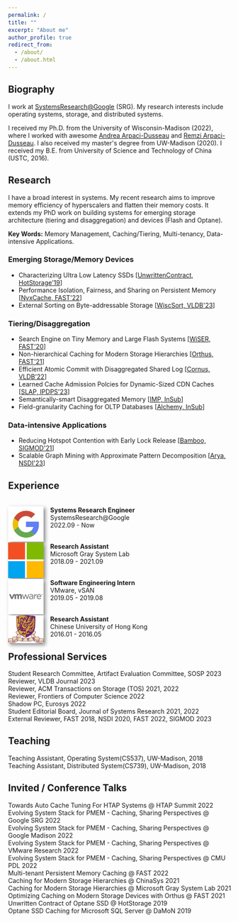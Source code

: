 ```yaml
---
permalink: /
title: ""
excerpt: "About me"
author_profile: true
redirect_from: 
  - /about/
  - /about.html
---
```


## Biography

I work at [SystemsResearch@Google](https://techsysinfra.google/research/) (SRG).
My research interests include operating systems, storage, and distributed systems.

I received my Ph.D. from the University of Wisconsin-Madison (2022), where I worked with awesome [Andrea Arpaci-Dusseau](http://pages.cs.wisc.edu/~dusseau/) and [Remzi Arpaci-Dusseau](http://pages.cs.wisc.edu/~remzi/). 
I also received my master's degree from UW-Madison (2020).
I received my B.E. from University of Science and Technology of China (USTC, 2016). 

<!---
# Latest
<span style="color:rgb(64, 115, 158)">[Dec. 2021]&#128293;</span> NyxCache, a multi-tenant KV-cache framework on persistent memory, will appear at FAST 2022!
<br><span style="color:rgb(64, 115, 158)">[Mar. 2021]</span> Bamboo, a concurrency control protocol which reduces contention of hotspots, has been accepted to SIGMOD 2021! 
<br><span style="color:rgb(64, 115, 158)">[Dec. 2020]&#128293;</span> Non-Hierarchical Caching, a generic method to optimize caching for Persistent Memory hierarchies, has been accepted to FAST 2021!
style="color:rgb(64, 115, 158)"
-->

## Research
I have a broad interest in systems. My recent research aims to improve memory efficiency of hyperscalers and flatten their memory costs. It extends my PhD work on building systems for emerging storage architecture (tiering and disaggregation) and devices (Flash and Optane).

**Key Words:** Memory Management, Caching/Tiering, Multi-tenancy, Data-intensive Applications.


### Emerging Storage/Memory Devices
- Characterizing Ultra Low Latency SSDs \[[UnwrittenContract, HotStorage'19](https://research.cs.wisc.edu/adsl/Publications/hotstorage-contract19.pdf)\]
- Performance Isolation, Fairness, and Sharing on Persistent Memory \[[NyxCache, FAST'22](https://www.usenix.org/conference/fast22/presentation/wu)\]
- External Sorting on Byte-addressable Storage \[[WiscSort, VLDB'23](https://www.vldb.org/pvldb/vol16/p2103-banakar.pdf)\]

### Tiering/Disaggregation
- Search Engine on Tiny Memory and Large Flash Systems \[[WiSER, FAST'20](https://www.usenix.org/conference/fast20/presentation/he)\]
- Non-hierarchical Caching for Modern Storage Hierarchies \[[Orthus, FAST'21](https://www.usenix.org/conference/fast21/presentation/wu-kan)\] 
- Efficient Atomic Commit with Disaggregated Shared Log \[[Cornus, VLDB'22](https://arxiv.org/pdf/2102.10185.pdf)\]
- Learned Cache Admission Polcies for Dynamic-Sized CDN Caches \[[SLAP, IPDPS'23]()\]
- Semantically-smart Disaggregated Memory \[[IMP, InSub]()\]
- Field-granularity Caching for OLTP Databases \[[Alchemy, InSub]()\]

### Data-intensive Applications
- Reducing Hotspot Contention with Early Lock Release \[[Bamboo, SIGMOD'21](https://scarletguo.github.io/files/rdm447-guoA.pdf)\]
- Scalable Graph Mining with Approximate Pattern Decomposition \[[Arya, NSDI'23](https://www.usenix.org/system/files/nsdi23-zhu.pdf)\]

## Experience

<br><img style="float: left; box-shadow: 4px 4px 8px #888; margin-right: 15px;" src="images/logo/google-logo.png" width="80px" >
<b>Systems Research Engineer</b><br>SystemsResearch@Google<br>2022.09 - Now

<!---
<img style="float: left; box-shadow: 4px 4px 8px #888; margin-right: 15px;" src="images/logo/uwm-logo.png" width="80px" >
<b>Research Assistant</b><br><a href="https://madsystems.cs.wisc.edu">UW-Madison Systems Group</a><br>2016 - 2022
--->

<br><img style="float: left; box-shadow: 4px 4px 8px #888; margin-right: 15px;" src="images/logo/ms-logo.png" width="80px" >
<b>Research Assistant</b><br>Microsoft Gray System Lab<br>2018.09 - 2021.09

<br><img style="float: left; box-shadow: 4px 4px 8px #888; margin-right: 15px;" src="images/logo/vw-logo.png" width="80px" >
<b>Software Engineering Intern</b><br>VMware, vSAN<br>2019.05 - 2019.08

<br><img style="float: left; box-shadow: 4px 4px 8px #888; margin-right: 15px;" src="images/logo/cuhk-logo.png" width="80px" >
<b>Research Assistant</b><br>Chinese University of Hong Kong<br>2016.01 - 2016.05


## Professional Services
Student Research Committee, Artifact Evaluation Committee, SOSP 2023 <br>
Reviewer, VLDB Journal 2023 <br>
Reviewer, ACM Transactions on Storage (TOS) 2021, 2022<br>
Reviewer, Frontiers of Computer Science 2022 <br>
Shadow PC, Eurosys 2022 <br>
Student Editorial Board, Journal of Systems Research 2021, 2022 <br>
External Reviewer, FAST 2018, NSDI 2020, FAST 2022, SIGMOD 2023 <br>

## Teaching
Teaching Assistant, Operating System(CS537), UW-Madison, 2018 <br>
Teaching Assistant, Distributed System(CS739), UW-Madison, 2018

## Invited / Conference Talks
Towards Auto Cache Tuning For HTAP Systems @ HTAP Summit 2022 <br>
Evolving System Stack for PMEM - Caching, Sharing Perspectives @ Google SRG 2022 <br>
Evolving System Stack for PMEM - Caching, Sharing Perspectives @ Google Madison 2022 <br>
Evolving System Stack for PMEM - Caching, Sharing Perspectives @ VMware Research 2022 <br>
Evolving System Stack for PMEM - Caching, Sharing Perspectives @ CMU PDL 2022 <br>
Multi-tenant Persistent Memory Caching @ FAST 2022 <br>
Caching for Modern Storage Hierarchies @ ChinaSys 2021  <br>
Caching for Modern Storage Hierarchies @ Microsoft Gray System Lab 2021 <br> 
Optimizing Caching on Modern Storage Devices with Orthus @ FAST 2021  <br>
Unwritten Contract of Optane SSD @ HotStorage 2019  <br>
Optane SSD Caching for Microsoft SQL Server @ DaMoN 2019 <br>